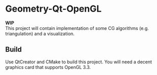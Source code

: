 # Geometry-Qt-OpenGL
**WIP**  
This project will contain implementation of some CG algorithms (e.g. triangulation) and a visualization.

## Build
Use QtCreator and CMake to build this project. You will need a decent graphics card that supports OpenGL 3.3.
